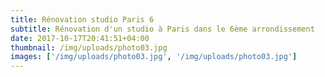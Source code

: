 ```yaml
---
title: Rénovation studio Paris 6
subtitle: Rénovation d'un studio à Paris dans le 6ème arrondissement
date: 2017-10-17T20:41:51+04:00
thumbnail: /img/uploads/photo03.jpg
images: ['/img/uploads/photo03.jpg', '/img/uploads/photo03.jpg']
---
```

